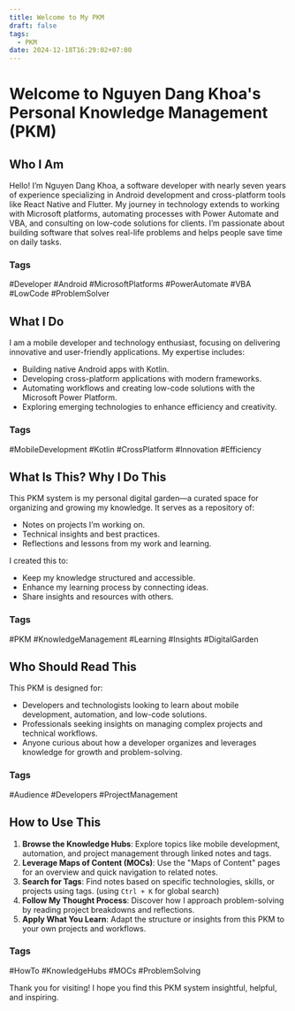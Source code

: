 ```yaml
---
title: Welcome to My PKM
draft: false
tags:
  - PKM
date: 2024-12-18T16:29:02+07:00
---
```

# Welcome to Nguyen Dang Khoa's Personal Knowledge Management (PKM)

## Who I Am
Hello! I’m Nguyen Dang Khoa, a software developer with nearly seven years of experience specializing in Android development and cross-platform tools like React Native and Flutter. My journey in technology extends to working with Microsoft platforms, automating processes with Power Automate and VBA, and consulting on low-code solutions for clients. I’m passionate about building software that solves real-life problems and helps people save time on daily tasks.

### Tags
#Developer #Android #MicrosoftPlatforms #PowerAutomate #VBA #LowCode #ProblemSolver

## What I Do
I am a mobile developer and technology enthusiast, focusing on delivering innovative and user-friendly applications. My expertise includes:
- Building native Android apps with Kotlin.
- Developing cross-platform applications with modern frameworks.
- Automating workflows and creating low-code solutions with the Microsoft Power Platform.
- Exploring emerging technologies to enhance efficiency and creativity.

### Tags
#MobileDevelopment #Kotlin #CrossPlatform #Innovation #Efficiency

## What Is This? Why I Do This
This PKM system is my personal digital garden—a curated space for organizing and growing my knowledge. It serves as a repository of:
- Notes on projects I’m working on.
- Technical insights and best practices.
- Reflections and lessons from my work and learning.

I created this to:
- Keep my knowledge structured and accessible.
- Enhance my learning process by connecting ideas.
- Share insights and resources with others.

### Tags
#PKM #KnowledgeManagement #Learning #Insights #DigitalGarden

## Who Should Read This
This PKM is designed for:
- Developers and technologists looking to learn about mobile development, automation, and low-code solutions.
- Professionals seeking insights on managing complex projects and technical workflows.
- Anyone curious about how a developer organizes and leverages knowledge for growth and problem-solving.

### Tags
#Audience #Developers #ProjectManagement 

## How to Use This
1. **Browse the Knowledge Hubs**: Explore topics like mobile development, automation, and project management through linked notes and tags.
2. **Leverage Maps of Content (MOCs)**: Use the "Maps of Content" pages for an overview and quick navigation to related notes.
3. **Search for Tags**: Find notes based on specific technologies, skills, or projects using tags. (using `Ctrl + K` for global search)
4. **Follow My Thought Process**: Discover how I approach problem-solving by reading project breakdowns and reflections.
5. **Apply What You Learn**: Adapt the structure or insights from this PKM to your own projects and workflows.

### Tags
#HowTo #KnowledgeHubs #MOCs #ProblemSolving

Thank you for visiting! I hope you find this PKM system insightful, helpful, and inspiring.

